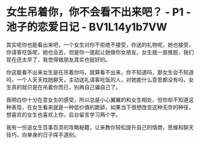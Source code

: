 # 女生吊着你，你不会看不出来吧？ - P1 - 池子的恋爱日记 - BV1L14y1b7VW

其实呢你也能看出来吧，一个女生对你不拒绝不接受，你送的礼物呢，她也接受，你请客吃饭呢，她也会去，但是你一提起让她做你女朋友，女生就一直推脱，我们现在还太早了，我觉得做朋友其实也挺好的。

你这能看不出来女生是在吊着你吗，就算看不出来，你不知道吗，那女生会不知道吗，一个人天天找她聊天，主动送礼请客吃饭的人，对她能什么意思都没有吗，女生真的就只是在吊着你而已，别再自己骗自己了。

我明白你十分在意女生的感受，所以总是小心翼翼的和女生相处，但你却不知道这种表现，在女生看来就是一种低价值的跪舔，如果当下很想改变这种无奈的种径，想喜欢的女生也喜欢上你，后台留言学习两个字。

我有一份追女生百事百灵的攻略秘籍，让来教你轻松提升自己的情商，思维和聊天技巧，向单身的日子挥手道别。